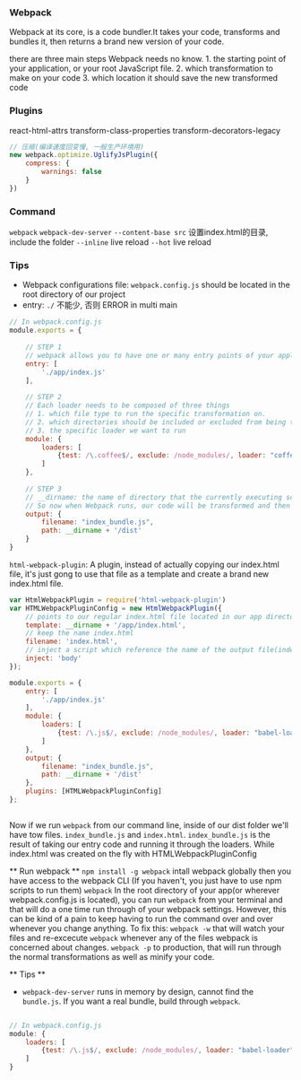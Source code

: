 ### Webpack

Webpack at its core, is a code bundler.It takes your code, transforms and bundles it, then returns a brand new version of your code.

there are three main steps Webpack needs no know.
	1. the starting point of your application, or your root JavaScript file.
	2. which transformation to make on your code 
	3. which location it should save the new transformed code 

### Plugins

react-html-attrs
transform-class-properties
transform-decorators-legacy

```js
// 压缩(编译速度回变慢, 一般生产环境用)
new webpack.optimize.UglifyJsPlugin({
	compress: {
		warnings: false
	}
})
```

### Command 

`webpack`
`webpack-dev-server`
`--content-base src` 设置index.html的目录, include the folder
`--inline` live reload
`--hot` live reload

### Tips 

- Webpack configurations file: `webpack.config.js` should be located in the root directory of our project
- entry: `./` 不能少, 否则 ERROR in multi main


```js
// In webpack.config.js
module.exports = {
	
	// STEP 1
	// webpack allows you to have one or many entry points of your application. if you just have one, you can just use a string.If you have more, you can use an array.
	entry: [
		'./app/index.js'
	],
	
	// STEP 2
	// Each loader needs to be composed of three things
	// 1. which file type to run the specific transformation on.
	// 2. which directories should be included or excluded from being transformed.
	// 3. the specific loader we want to run 
	module: {
		loaders: [
			{test: /\.coffee$/, exclude: /node_modules/, loader: "coffee-loader"}
		]
	},
	
	// STEP 3
	// __dirname: the name of directory that the currently executing script resides in
	// So now when Webpack runs, our code will be transformed and then can be referenced at ourApp/dist/index_bundle.js
	output: {
		filename: "index_bundle.js",
		path: __dirname + '/dist'
	}
}

```

`html-webpack-plugin`: A plugin,  instead of actually copying our index.html file, it's just gong to use that file as a template and create a brand new index.html file.

```js
var HtmlWebpackPlugin = require('html-webpack-plugin') 
var HTMLWebpackPluginConfig = new HtmlWebpackPlugin({ 
	// points to our regular index.html file located in our app directory
	template: __dirname + '/app/index.html', 
	// keep the name index.html
	filename: 'index.html', 
	// inject a script which reference the name of the output file(index_bundle.js) and put it in the body of this newly created HTML file
	inject: 'body' 
});

module.exports = {
	entry: [
		'./app/index.js'
	],
	module: {
		loaders: [
			{test: /\.js$/, exclude: /node_modules/, loader: "babel-loader"}
		]
	},
	output: {
		filename: "index_bundle.js",
		path: __dirname + '/dist'
	},
	plugins: [HTMLWebpackPluginConfig]
}; 
	

```

Now if we run `webpack` from our command line, inside of our dist folder we'll have tow files. `index_bundle.js` and `index.html`.
`index_bundle.js` is the result of taking our entry code and running it through the loaders. While index.html was created on the fly with HTMLWebpackPluginConfig 

** Run webpack **
`npm install -g webpack` intall webpack globally then you have access to the webpack CLI (If you haven't, you just have to use npm scripts to run them)
`webpack` In the root directory of your app(or wherever webpack.config.js is located), you can run `webpack` from your terminal and that will do a one time run through of your webpack settings.
However, this can be kind of a pain to keep having to run the command over and over whenever you change anything. To fix this:
`webpack -w` that will watch your files and re-excecute `webpack` whenever any of the files webpack is concerned about changes.
`webpack -p` to production, that will run through the normal transformations as well as minify your code.


** Tips **
- `webpack-dev-server` runs in memory by design, cannot find the `bundle.js`. If you want a real bundle, build through `webpack`.

```js

// In webpack.config.js
module: {
	loaders: [
		{test: /\.js$/, exclude: /node_modules/, loader: "babel-loader"}
	]
}

```


